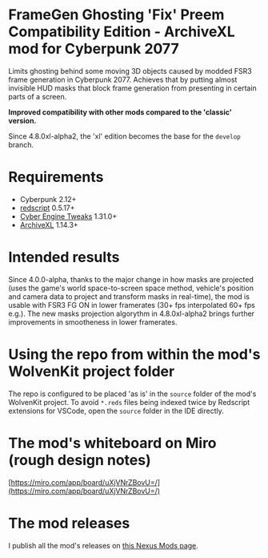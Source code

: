 # FrameGen Ghosting 'Fix' Preem Compatibility Edition - ArchiveXL mod for Cyberpunk 2077
Limits ghosting behind some moving 3D objects caused by modded FSR3 frame generation in Cyberpunk 2077. Achieves that by putting almost invisible HUD masks that block frame generation from presenting in certain parts of a screen.

**Improved compatibility with other mods compared to the 'classic' version.**

Since 4.8.0xl-alpha2, the 'xl' edition becomes the base for the `develop` branch.

# Requirements
+ Cyberpunk 2.12+
+ [redscript](https://github.com/jac3km4/redscript) 0.5.17+
+ [Cyber Engine Tweaks](https://github.com/maximegmd/CyberEngineTweaks) 1.31.0+
+ [ArchiveXL](https://github.com/psiberx/cp2077-archive-xl) 1.14.3+

# Intended results
Since 4.0.0-alpha, thanks to the major change in how masks are projected (uses the game's world space-to-screen space method, vehicle's position and camera data to project and transform masks in real-time), the mod is usable with FSR3 FG ON in lower framerates (30+ fps interpolated 60+ fps e.g.). The new masks projection algorythm in 4.8.0xl-alpha2 brings further improvements in smootheness in lower framerates.

# Using the repo from within the mod's WolvenKit project folder
The repo is configured to be placed 'as is' in the `source` folder of the mod's WolvenKit project. To avoid `*.reds` files being indexed twice by Redscript extensions for VSCode, open the `source` folder in the IDE directly.

# The mod's whiteboard on Miro (rough design notes)
[https://miro.com/app/board/uXjVNrZBovU=/](https://miro.com/app/board/uXjVNrZBovU=/)

# The mod releases
I publish all the mod's releases on [this Nexus Mods page](https://www.nexusmods.com/cyberpunk2077/mods/13029).
